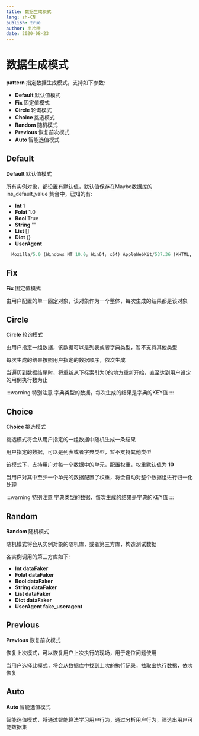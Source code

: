 ```yaml
---
title: 数据生成模式
lang: zh-CN
publish: true
author: 半片叶
date: 2020-08-23
---
```


# 数据生成模式

<b class="grey-bg"> pattern </b>  指定数据生成模式，支持如下参数:

* <b class="vue-color grey-bg"> Default </b>   默认值模式
* <b class="vue-color grey-bg"> Fix </b>   固定值模式
* <b class="vue-color grey-bg"> Circle </b>   轮询模式
* <b class="vue-color grey-bg"> Choice </b>   挑选模式
* <b class="vue-color grey-bg"> Random </b>   随机模式
* <b class="vue-color grey-bg"> Previous </b>   恢复前次模式
* <b class="vue-color grey-bg"> Auto </b>   智能选值模式

## Default

<b class="grey-bg"> Default </b>   默认值模式

所有实例对象，都设置有默认值，默认值保存在Maybe数据库的 ins_default_value 集合中，已知的有:

* <b class="vue-color grey-bg"> Int </b>   1
* <b class="vue-color grey-bg"> Folat </b>   1.0
* <b class="vue-color grey-bg"> Bool </b>   True
* <b class="vue-color grey-bg"> String </b>   ""
* <b class="vue-color grey-bg"> List </b>   []
* <b class="vue-color grey-bg"> Dict </b>   {}
* <b class="vue-color grey-bg"> UserAgent </b>
```python
  Mozilla/5.0 (Windows NT 10.0; Win64; x64) AppleWebKit/537.36 (KHTML, like Gecko) Chrome/74.0.3729.169 Safari/537.36
```

## Fix
<b class="grey-bg"> Fix </b>   固定值模式

由用户配置的单一固定对象，该对象作为一个整体，每次生成的结果都是该对象

## Circle
<b class="grey-bg"> Circle </b>   轮询模式

由用户指定一组数据，该数据可以是列表或者字典类型，暂不支持其他类型

每次生成的结果按照用户指定的数据顺序，依次生成

当遍历到数据结尾时，将重新从下标索引为0的地方重新开始，直至达到用户设定的用例执行数为止

:::warning 特别注意
字典类型的数据，每次生成的结果是字典的KEY值
:::

## Choice
<b class="grey-bg"> Choice </b>   挑选模式

挑选模式将会从用户指定的一组数据中随机生成一条结果

用户指定的数据，可以是列表或者字典类型，暂不支持其他类型

该模式下，支持用户对每一个数据中的单元，配置权重，权重默认值为<b class="pink-color grey-bg"> 10 </b>

当用户对其中至少一个单元的数据配置了权重，将会自动对整个数据组进行归一化处理

:::warning 特别注意
字典类型的数据，每次生成的结果是字典的KEY值
:::

## Random
<b class="grey-bg"> Random </b>   随机模式

随机模式将会从实例对象的随机库，或者第三方库，构造测试数据

各实例调用的第三方库如下:
* <b class="vue-color grey-bg"> Int </b>   <b class="pink-color grey-bg"> dataFaker </b>
* <b class="vue-color grey-bg"> Folat </b>   <b class="pink-color grey-bg"> dataFaker </b>
* <b class="vue-color grey-bg"> Bool </b>   <b class="pink-color grey-bg"> dataFaker </b>
* <b class="vue-color grey-bg"> String </b>   <b class="pink-color grey-bg"> dataFaker </b>
* <b class="vue-color grey-bg"> List </b>   <b class="pink-color grey-bg"> dataFaker </b>
* <b class="vue-color grey-bg"> Dict </b>   <b class="pink-color grey-bg"> dataFaker </b>
* <b class="vue-color grey-bg"> UserAgent </b>  <b class="pink-color grey-bg"> fake_useragent </b>

## Previous
<b class="grey-bg"> Previous </b>   恢复前次模式

恢复上次模式，可以恢复用户上次执行的现场，用于定位问题使用

当用户选择此模式，将会从数据库中找到上次的执行记录，抽取出执行数据，依次恢复

## Auto
<b class="grey-bg"> Auto </b>   智能选值模式

智能选值模式，将通过智能算法学习用户行为，通过分析用户行为，筛选出用户可能数据集